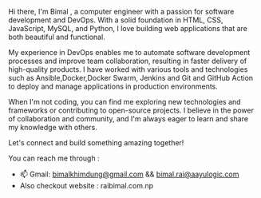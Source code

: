 Hi there, I'm Bimal , a computer engineer with a passion for software development and DevOps. With a solid foundation in HTML, CSS, JavaScript, MySQL, and Python, I love building web applications that are both beautiful and functional.

My experience in DevOps enables me to automate software development processes and improve team collaboration, resulting in faster delivery of high-quality products. I have worked with various tools and technologies such as Ansible,Docker,Docker Swarm, Jenkins and Git and GitHub Action to deploy and manage applications in production environments.

When I'm not coding, you can find me exploring new technologies and frameworks or contributing to open-source projects. I believe in the power of collaboration and community, and I'm always eager to learn and share my knowledge with others.

Let's connect and build something amazing together!
                                                  
                                                  

You can reach me through :
- 📫 Gmail: bimalkhimdung@gmail.com && bimal.rai@aayulogic.com
- Also checkout website : raibimal.com.np


<!---
Bimalkhimdung/Bimalkhimdung is a ✨ special ✨ repository because its `README.md` (this file) appears on your GitHub profile.
You can click the Preview link to take a look at your changes.
--->

